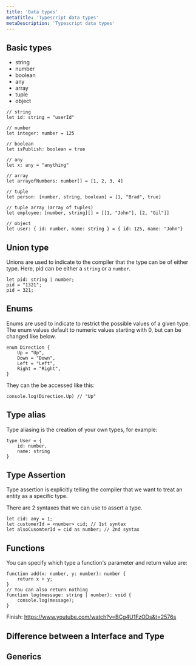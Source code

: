 ```yaml
---
title: 'Data types'
metaTitle: 'Typescript data types'
metaDescription: 'Typescript data types'
---
```


## Basic types

* string
* number
* boolean
* any
* array
* tuple
* object

```
// string
let id: string = "userId"

// number
let integer: number = 125

// boolean
let isPublish: boolean = true

// any
let x: any = "anything"

// array
let arrayofNumbers: number[] = [1, 2, 3, 4]

// tuple
let person: [number, string, boolean] = [1, "Brad", true]

// tuple array (array of tuples)
let employee: [number, string][] = [[1, "John"], [2, "Gil"]]

// object
let user: { id: number, name: string } = { id: 125, name: "John"}

```

## Union type

Unions are used to indicate to the compiler that the type can be of either type.
Here, pid can be either a `string` or a `number`.

```
let pid: string | number;
pid = "1321";
pid = 321;
```

## Enums

Enums are used to indicate to restrict the possible values of a given type.
The enum values default to numeric values starting with 0, but can be changed like below.
```
enum Direction {
	Up = "Up",
	Down = "Down",
	Left = "Left",
	Right = "Right",
}
```
They can the be accessed like this:
```
console.log(Direction.Up) // "Up"
```

## Type alias
Type aliasing is the creation of your own types, for example:

```
type User = {
	id: number,
	name: string
}
```

## Type Assertion
Type assertion is explicitly telling the compiler that we want to treat an entity as a specific type.

There are 2 syntaxes that we can use to assert a type.
```
let cid: any = 1;
let customerId = <number> cid; // 1st syntax
let alsoCusomterId = cid as number; // 2nd syntax
```

## Functions
You can specify which type a function's parameter and return value are:
```
function add(x: number, y: number): number {
	return x + y;
}
// You can also return nothing
function log(message: string | number): void {
	console.log(message);
}
```

Finish: https://www.youtube.com/watch?v=BCg4U1FzODs&t=2576s

## Difference between a Interface and Type
## Generics
## 